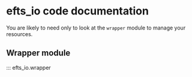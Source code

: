 # efts_io code documentation

You are likely to need only to look at the `wrapper` module to manage your resources.

## Wrapper module

::: efts_io.wrapper

